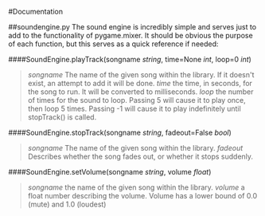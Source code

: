 #Documentation

##soundengine.py
The sound engine is incredibly simple and serves just to add to the functionality of pygame.mixer. It should be obvious the purpose of each function, but this serves as a quick reference if needed:

####SoundEngine.playTrack(songname *string*, time=None *int*, loop=0 *int*)

>*songname* The name of the given song within the library. If it doesn't exist, an attempt to add it will be done.
>*time* the time, in seconds, for the song to run. It will be converted to milliseconds.
>*loop* the number of times for the sound to loop. Passing 5 will cause it to play once, then loop 5 times. Passing -1 will cause it to play indefinitely until stopTrack() is called.

####SoundEngine.stopTrack(songname *string*, fadeout=False *bool*)

>*songname* The name of the given song within the library.
>*fadeout* Describes whether the song fades out, or whether it stops suddenly.

####SoundEngine.setVolume(songname *string*, volume *float*)

>*songname* the name of the given song within the library.
>*volume* a float number describing the volume. Volume has a lower bound of 0.0 (mute) and 1.0 (loudest)
